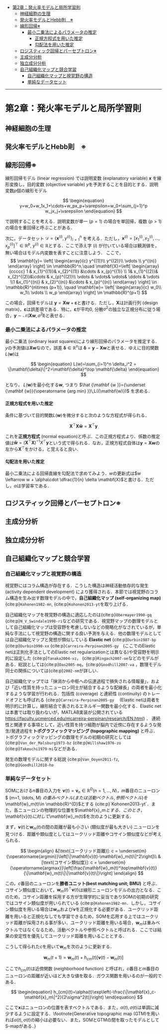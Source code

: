 - [第2章：発火率モデルと局所学習則](#第2章発火率モデルと局所学習則)
  - [神経細胞の生理](#神経細胞の生理)
  - [発火率モデルとHebb則　※](#発火率モデルとhebb則)
  - [線形回帰※](#線形回帰)
    - [最小二乗法によるパラメータの推定](#最小二乗法によるパラメータの推定)
      - [正規方程式を用いた推定](#正規方程式を用いた推定)
      - [勾配法を用いた推定](#勾配法を用いた推定)
  - [ロジスティック回帰とパーセプトロン※](#ロジスティック回帰とパーセプトロン)
  - [主成分分析](#主成分分析)
  - [独立成分分析](#独立成分分析)
  - [自己組織化マップと競合学習](#自己組織化マップと競合学習)
    - [自己組織化マップと視覚野の構造](#自己組織化マップと視覚野の構造)
    - [単純なデータセット](#単純なデータセット)

---

# 第2章：発火率モデルと局所学習則
## 神経細胞の生理
## 発火率モデルとHebb則　※


## 線形回帰※
線形回帰モデル (linear regression) では説明変数 (explanatory variable) $\mathbf{x}$ を線形変換し，目的変数 (objective variable) $y$を予測することを目的とする．説明変数$p$個の線形モデル 

$$
\begin{equation}
y=w_0+w_1x_1+\cdots+w_px_p+\varepsilon=w_0+\sum_{j=1}^p w_jx_j+\varepsilon
\end{equation}
$$

で説明することを考える．説明変数が単一 $(p=1)$ の場合を単回帰，複数 $(p>1)$ の場合を重回帰と呼ぶことがある．



次に，データセット $\mathcal{D}=\left\{\mathbf{x}^{(i)}, y^{(i)}\right\}_{i=1}^n$ を考える．ただし，$\mathbf{x}^{(i)}=\left[x_1^{(i)}, x_2^{(i)}, \ldots, x_p^{(i)}\right]^\top\in \mathbb{R}^p,\ y^{(i)}\in \mathbb{R}$とする．ここで添え字 $(i)$ が付いている場合は観測値を，無い場合はモデル内変数を表すことに注意しよう．
ここで，
$$
\mathbf{y}= \left[ \begin{array}{c} y^{(1)}\\ y^{(2)}\\ \vdots \\ y^{(n)} \end{array} \right] \in \mathbb{R}^n,\quad 
\mathbf{X}=\left[ \begin{array}{ccccc} 1 & x_{1}^{(1)}& x_{2}^{(1)} &\cdots & x_{p}^{(1)} \\ 1& x_{1}^{(2)}& x_{2}^{(2)}&\cdots & x_{p}^{(2)}\\ \vdots & \vdots& \vdots& \ddots & \vdots \\1 &x_{1}^{(n)} & x_{2}^{(n)} &\cdots & x_{p}^{(n)} \end{array} \right] \in \mathbb{R}^{n\times (p+1)}, \quad \mathbf{w}= \left[ \begin{array}{c} w_0\\ w_1\\ \vdots \\ w_p \end{array} \right] \in \mathbb{R}^{p+1}
$$

この場合，回帰モデルは $\mathbf{y}=\mathbf{X}\mathbf{w}+\mathbf{\varepsilon}$と書ける．ただし，$\mathbf{X}$は計画行列 (design matrix)，$\boldsymbol{\varepsilon}$は誤差項である．特に，$\mathbf{\varepsilon}$が平均0, 分散$\sigma^2$の独立な正規分布に従う場合，$\mathbf{y}\sim \mathcal{N}(\mathbf{X}\mathbf{w}, \sigma^2\mathbf{I})$と表せる．

### 最小二乗法によるパラメータの推定
最小二乗法 (ordinary least squares)により線形回帰のパラメータを推定する．$y$の予測値は$\mathbf{X} \mathbf{w}$なので，誤差 $\mathbf{\delta} \in \mathbb{R}^n$は
$\mathbf{\delta} = \mathbf{y}-\mathbf{X} \mathbf{w}$と表せる．ゆえに目的関数$L(\mathbf{w})$は 

$$
\begin{equation}
L(w)=\sum_{i=1}^n \delta_i^2 = \|\mathbf{\delta}\|^2=\mathbf{\delta}^\top \mathbf{\delta}
\end{equation}
$$

となり， $L(\mathbf{w})$を最小化する$\mathbf{w}$, つまり $\hat {\mathbf {w }}={\underset {\mathbf {w}}{\operatorname {arg min} }}\,L({\mathbf{w}})$
を求める．

#### 正規方程式を用いた推定
条件に基づいて目的関数$L(\mathbf{w})$を微分すると次のような方程式が得られる．

$$
\begin{equation}
\mathbf{X}^\top\mathbf{X}\mathbf{\hat w}=\mathbf{X}^\top\mathbf{y}
\end{equation}
$$

これを**正規方程式** (normal equation)と呼ぶ．この正規方程式より、係数の推定値は$\mathbf{\hat w}={(\mathbf{X}^\top\mathbf{X})}^{-1}X^\top\mathbf{y}$という式で得られる．なお，正規方程式自体は$\mathbf{y}=\mathbf{X}\mathbf{w}$の左から$\mathbf{X}^\top$をかける，と覚えると良い．

#### 勾配法を用いた推定
最小二乗法による回帰直線を勾配法で求めてみよう．$w$の更新式は$w \leftarrow w + \alpha\cdot \dfrac{1}{n} \delta \mathbf{X}$と書ける．ただし，$\alpha$は学習率である．

## ロジスティック回帰とパーセプトロン※


## 主成分分析

## 独立成分分析

## 自己組織化マップと競合学習

### 自己組織化マップと視覚野の構造
視覚野にはコラム構造が存在する．こうした構造は神経活動依存的な発生  (activity dependent development) により獲得される．本節では視覚野のコラム構造を生み出す数理モデルの中で，**自己組織化マップ (self-organizing map)** {cite:p}`Kohonen1982-mn`, {cite:p}`Kohonen2013-yt`を取り上げる．

自己組織化マップを視覚野の構造に適応したのは{cite:p}`Obermayer1990-gq` {cite:p}`N_V_Swindale1998-ri`などの研究である．視覚野マップの数理モデルとして自己組織化マップは受容野を考慮しないなどの簡略化がなされているが，単純な手法にして視覚野の構造に関する良い予測を与える．他の数理モデルとしては自己組織化マップと発想が類似している **Elastic net**  {cite:p}`Durbin1987-bp` {cite:p}`Durbin1990-xx` {cite:p}`Carreira-Perpinan2005-gy`　(ここでのElastic netは正則化手法としてのElastic net regularizationとは異なる)や受容野を明示的に設定した {cite:p}`Tanaka2004-vz`， {cite:p}`Ringach2007-oe`などのモデルがある．総説としては{cite:p}`Das2005-mq`，{cite:p}`Goodhill2007-va` ，数理モデル同士の関係については{cite:p}`2002-nm`が詳しい．

自己組織化マップでは「抹消から中枢への伝達過程で損失される情報量」，および「近い性質を持ったニューロン同士が結合するような配線長」の両者を最小化するような学習が行われる．包括性 (coverage) と連続性 (continuity) のトレードオフとも呼ばれる {cite:p}`Carreira-Perpinan2005-gy`　 (Elastic netは両者を明示的に計算し，線形結合で表されるエネルギー関数を最小化する．Elastic netは本書では取り扱わないが，MATLAB実装が公開されている
<https://faculty.ucmerced.edu/mcarreira-perpinan/research/EN.html>) ． 連続性と関連する事項として，近い性質を持つ細胞が脳内で近傍に存在するような発生/発達過程を**トポグラフィックマッピング (topographic mapping)** と呼ぶ．トポグラフィックマッピングの数理モデルの初期の研究としては{cite:p}`Von_der_Malsburg1973-bz` {cite:p}`Willshaw1976-zo` {cite:p}`Takeuchi1979-mi`などがある．

発生の数理モデルに関する総説 {cite:p}`Van_Ooyen2011-fz`, {cite:p}`Goodhill2018-ho`

### 単純なデータセット
SOMにおける$n$番目の入力を $\mathbf{v}(t)=\mathbf{v}_n\in \mathbb{R}^{D} (n=1, \ldots, N)$，$m$番目のニューロン$ (m=1, \ldots, M) $の重みベクトル (または活動ベクトル, 参照ベクトル) を$\mathbf{w}_m(t)\in \mathbb{R}^{D}$とする {cite:p}`Kohonen2013-yt`．また，各ニューロンの物理的な位置を$\mathbf{x}_m$とする．このとき，$\mathbf{v}(t)$に対して$\mathbf{w}_m(t)$を次のように更新する．

まず，$\mathbf{v}(t)$と$\mathbf{w}_m(t)$の間の距離が最も小さい (類似度が最も大きい) ニューロンを見つける．距離や類似度としてはユークリッド距離やコサイン類似度などが考えられる．

$$
\begin{align}
&[\text{ユークリッド距離}]: c = \underset{m}{\operatorname{argmin}}\left[\|\mathbf{v}(t)-\mathbf{w}_m(t)\|^2\right]\\
&[\text{コサイン類似度}]: c  = \underset{m}{\operatorname{argmax}}\left[\frac{\mathbf{w}_m(t)^\top\mathbf{v}(t)}{\|\mathbf{w}_m(t)\|\|\mathbf{v}(t)\|}\right]
\end{align}
$$

この，$c$番目のニューロンを**勝者ユニット(best matching unit; BMU)** と呼ぶ．コサイン類似度において，$\mathbf{w}_m(t)^\top\mathbf{v}(t)$は線形ニューロンモデルの出力となる．このため，コサイン距離を採用する方が生理学的に妥当でありSOMの初期の研究ではコサイン類似度が用いられている {cite:p}`Kohonen1982-mn`．しかし，コサイン類似度を用いる場合は$\mathbf{w}_m$および$\mathbf{v}$を正規化する必要がある．ユークリッド距離を用いると正規化なしでも学習できるため，SOMを応用する上ではユークリッド距離が採用される事が多い．ユークリッド距離を用いる場合，$\mathbf{w}_m$は重みベクトルではなくなるため，活動ベクトルや参照ベクトルと呼ばれる．ここでは結果の安定性を優先してユークリッド距離を用いることとする．

こうして得られた$c$を用いて$\mathbf{w}_m$を次のように更新する．

$$
\begin{equation}
\mathbf{w}_m(t+1)=\mathbf{w}_m(t)+h_{cm}(t)[\mathbf{v}(t)-\mathbf{w}_m(t)]
\end{equation}
$$

ここで$h_{cm}(t)$は近傍関数 (neighborhood function) と呼ばれ，$c$番目と$m$番目のニューロンの距離が近いほど大きな値を取る．ガウス関数を用いるのが一般的である．

$$
\begin{equation}
h_{cm}(t)=\alpha(t)\exp\left(-\frac{\|\mathbf{x}_c-\mathbf{x}_m\|^2}{2\sigma^2(t)}\right)
\end{equation}
$$

ここで$\mathbf{x}$はニューロンの位置を表すベクトルである．また，$\alpha(t), \sigma(t)$は単調に減少するように設定する．\footnote{Generative topographic map (GTM)を用いれば$\alpha(t), \sigma(t)$の縮小は必要ない．また，SOMとGTMの間を取ったモデルとしてS-mapがある．}